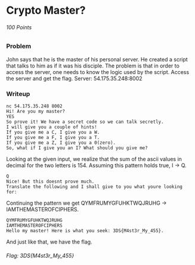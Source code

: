 # Crypto Master?
###### 100 Points


### Problem
John says that he is the master of his personal server. He created a script that talks to him as if it was his disciple. The problem is that in order to access the server, one needs to know the logic used by the script. Access the server and get the flag. 
Server: 54.175.35.248:8002 

### Writeup
```shell
nc 54.175.35.248 8002
Hi! Are you my master?
YES
So prove it! We have a secret code so we can talk secretly.
I will give you a couple of hints!
If you give me a C, I give you a W.
If you give me a F, I give you a T.
If you give me a Z, I give you a 0(zero).
So, what if I give you an I? What should you give me?
```
Looking at the given input, we realize that the sum of the ascii values in decimal for the two letters is 154. Assuming this pattern holds true, I &rarr; Q.
```shell
Q
Nice! But this doesnt prove much.
Translate the following and I shall give to you what youre looking for:
```
Continuing the pattern we get QYMFRUMYGFUHKTWQJRUHG &rarr; IAMTHEMASTEROFCIPHERS.
```shell
QYMFRUMYGFUHKTWQJRUHG
IAMTHEMASTEROFCIPHERS
Hello my master! Here is what you seek: 3DS{M4st3r_My_455}.
```
And just like that, we have the flag.


###### Flag: 3DS{M4st3r_My_455}

